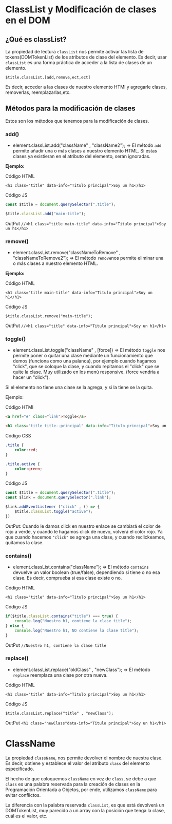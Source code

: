 # ClassList y Modificación de clases en el DOM #

## ¿Qué es classList? ##
La propiedad de lectura `classList` nos permite activar las lista de tokens(DOMTokenList) de los atributos de clase del elemento. Es decir, usar `classList` es una forma práctica de acceder a la lista de clases de un elemento.

``$title.classList.[add,remove,ect,ect]``

Es decir, acceder a las clases de nuestro elemento HTMl y agregarle clases, removerlas, reemplazarlas,etc.


## Métodos para la modificación de clases ##
Estos son los métodos que tenemos para la modificación de clases.

### add() ###
- element.classList.add("className" , "className2"); => El método `add` permite añadir una o más clases a nuestro elemento HTML. Si estas clases ya existieran en el atributo del elemento, serán ignoradas.

**Ejemplo:**

Código HTML

`<h1 class="title" data-info="Titulo principal">Soy un h1</h1>`

Código JS

````js
const $title = document.querySelector(".title");

$title.classList.add("main-title");
````

OutPut
`//<h1 class="title main-title" data-info="Titulo principal">Soy un h1</h1>`


### remove() ###
- element.classList.remove("classNameToRemove" , "classNameToRemove2"); => El método `remove`nos permite eliminar una o más clases a nuestro elemento HTML.

**Ejemplo:**

Código HTML

`<h1 class="title main-title" data-info="Titulo principal">Soy un h1</h1>`

Código JS

` $title.classList.remove("main-title"); `

OutPut
`//<h1 class="title" data-info="Titulo principal">Soy un h1</h1>`


### toggle() ###
- element.classList.toggle("className" , [force]) => El método `toggle` nos permite poner o quitar una clase mediante un funcionamiento que demos (funciona como una palanca), por ejemplo cuando hagamos "click", que se coloque la clase, y cuando repitamos el "click" que se quite la clase. Muy utilizado en los menú responsive. (force vendría a hacer un "click").

Si el elemento no tiene una clase se la agrega, y si la tiene se la quita.

Ejemplo:

Código HTMl

````html
<a href="#" class="link">Toggle</a>

<h1 class="title title--principal" data-info="Titulo principal">Soy un h1</h1>
````

Código CSS

````css
.title {
    color:red;
}

.title.active {
    color:green;
}
````

Código JS

````js
const $title = document.querySelector(".title");
const $link = document.querySelector(".link");

$link.addEventListener ("click" , () => {
    $title.classList.toggle("active");
})
````

OutPut:
Cuando le damos click en nuestro enlace se cambiará el color de rojo a verde, y cuando le hagamos click de nuevo, volverá el color rojo. Ya que cuando hacemos `"click"` se agrega una clase, y cuando reclickeamos, quitamos la clase.


### contains() ###
- element.classList.contains("className"); => El método `contains` devuelve un valor boolean (true/false), dependiendo si tiene o no esa clase. Es decir, comprueba si esa clase existe o no.

Código HTML

`<h1 class="title" data-info="Titulo principal">Soy un h1</h1>`

Código JS

````js
if($title.classList.contains("title") === true) {
    console.log("Nuestro h1, contiene la clase title");
} else {
    console.log("Nuestro h1, NO contiene la clase title");
}
````

OutPut
`//Nuestro h1, contiene la clase title`


### replace() ###
- element.classList.replace("oldClass" , "newClass"); => El método `replace` reemplaza una clase por otra nueva.

Código HTML

`<h1 class="title" data-info="Titulo principal">Soy un h1</h1>`

Código JS

`$title.classList.replace("title" , "newClass");`

OutPut
`<h1 class="newClass"data-info="Titulo principal">Soy un h1</h1>`


# ClassName #
La propiedad `className`, nos permite devolver el nombre de nuestra clase. Es decir, obtiene y establece el valor del atributo `class` del elemento especificado.

El hecho de que coloquemos `className` en vez de `class`, se debe a que `class` es una palabra reservada para la creación de clases en la Programación Orientada a Objetos, por ende, utilizamos `className` para evitar conflictos.

La diferencia con la palabra reservada `classList`, es que está devolverá un DOMTokenList, muy parecido a un array con la posición que tenga la clase, cuál es el valor, etc.
